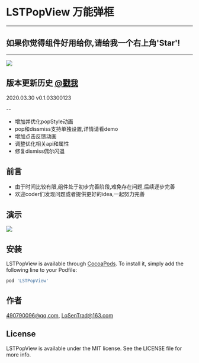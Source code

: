 #  LSTPopView 万能弹框
---
## 如果你觉得组件好用给你,请给我一个右上角'Star'! 
---
![](https://github.com/LoSenTrad/LSTPopView/blob/master/Example/LSTPopView/lst_logo.png?raw=true=50x50)

## 版本更新历史 [@戳我](https://github.com/LoSenTrad/LSTPopView/blob/master/UPDATE_HISTORY.md)
2020.03.30 v0.1.03300123

--

- 增加并优化popStyle动画
- pop和dissmiss支持单独设置,详情请看demo
- 增加点击反馈动画
- 调整优化相关api和属性
- 修复dismiss偶尔闪退

## 前言
- 由于时间比较有限,组件处于初步完善阶段,难免存在问题,后续逐步完善
- 欢迎coder们发现问题或者提供更好的idea,一起努力完善

## 演示
![](https://github.com/LoSenTrad/LSTPopView/blob/master/Example/LSTPopView/demo.gif?raw=true)

## 安装

LSTPopView is available through [CocoaPods](https://cocoapods.org). To install
it, simply add the following line to your Podfile:

```ruby
pod 'LSTPopView'
```

## 作者

490790096@qq.com, LoSenTrad@163.com

## License

LSTPopView is available under the MIT license. See the LICENSE file for more info.
